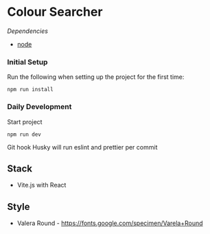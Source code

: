 # Colour Searcher

_Dependencies_

- [node](https://nodejs.org/en/)

### **Initial Setup**

Run the following when setting up the project for the first time:

```
npm run install
```

### **Daily Development**

Start project

```
npm run dev
```

Git hook Husky will run eslint and prettier per commit

## Stack

- Vite.js with React

## Style

- Valera Round - https://fonts.google.com/specimen/Varela+Round
